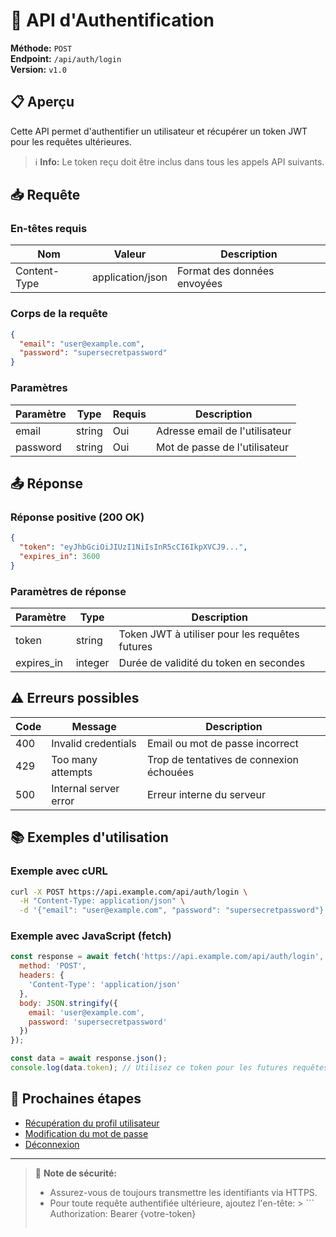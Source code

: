 # 🔐 API d'Authentification

**Méthode:** `POST`  
**Endpoint:** `/api/auth/login`  
**Version:** `v1.0`

## 📋 Aperçu

Cette API permet d'authentifier un utilisateur et récupérer un token JWT pour les requêtes ultérieures.

> ℹ️ **Info:** Le token reçu doit être inclus dans tous les appels API suivants.

## 📥 Requête

### En-têtes requis

| Nom           | Valeur         | Description                 |
|---------------|----------------|-----------------------------|
| Content-Type  | application/json | Format des données envoyées |

### Corps de la requête

```json
{
  "email": "user@example.com",
  "password": "supersecretpassword"
}
```

### Paramètres

| Paramètre | Type   | Requis | Description                     |
|-----------|--------|--------|---------------------------------|
| email     | string | Oui    | Adresse email de l'utilisateur  |
| password  | string | Oui    | Mot de passe de l'utilisateur   |

## 📤 Réponse

### Réponse positive (200 OK)

```json
{
  "token": "eyJhbGciOiJIUzI1NiIsInR5cCI6IkpXVCJ9...",
  "expires_in": 3600
}
```

### Paramètres de réponse

| Paramètre  | Type    | Description                                   |
|------------|---------|-----------------------------------------------|
| token      | string  | Token JWT à utiliser pour les requêtes futures |
| expires_in | integer | Durée de validité du token en secondes        |

## ⚠️ Erreurs possibles

| Code | Message                   | Description                                |
|------|---------------------------|--------------------------------------------|
| 400  | Invalid credentials       | Email ou mot de passe incorrect            |
| 429  | Too many attempts         | Trop de tentatives de connexion échouées   |
| 500  | Internal server error     | Erreur interne du serveur                  |

## 📚 Exemples d'utilisation

### Exemple avec cURL

```bash
curl -X POST https://api.example.com/api/auth/login \
  -H "Content-Type: application/json" \
  -d '{"email": "user@example.com", "password": "supersecretpassword"}'
```

### Exemple avec JavaScript (fetch)

```javascript
const response = await fetch('https://api.example.com/api/auth/login', {
  method: 'POST',
  headers: {
    'Content-Type': 'application/json'
  },
  body: JSON.stringify({
    email: 'user@example.com',
    password: 'supersecretpassword'
  })
});

const data = await response.json();
console.log(data.token); // Utilisez ce token pour les futures requêtes
```

## 🔗 Prochaines étapes

* [Récupération du profil utilisateur](/api/users/profile)
* [Modification du mot de passe](/api/users/change-password)
* [Déconnexion](/api/auth/logout)

---

> 📝 **Note de sécurité:**
> - Assurez-vous de toujours transmettre les identifiants via HTTPS.
> - Pour toute requête authentifiée ultérieure, ajoutez l'en-tête:
    >   ```
>   Authorization: Bearer {votre-token}
>   ```